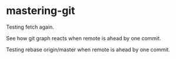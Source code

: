 # mastering-git

Testing fetch again.

See how git graph reacts when remote is ahead by one commit.

Testing rebase origin/master when remote is ahead by one commit.
